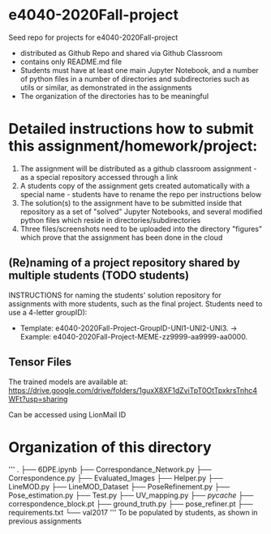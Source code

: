 # e4040-2020Fall-project
Seed repo for projects for e4040-2020Fall-project
  - distributed as Github Repo and shared via Github Classroom
  - contains only README.md file
  - Students must have at least one main Jupyter Notebook, and a number of python files in a number of directories and subdirectories such as utils or similar, as demonstrated in the assignments
  - The organization of the directories has to be meaningful

# Detailed instructions how to submit this assignment/homework/project:
1. The assignment will be distributed as a github classroom assignment - as a special repository accessed through a link
2. A students copy of the assignment gets created automatically with a special name - students have to rename the repo per instructions below
3. The solution(s) to the assignment have to be submitted inside that repository as a set of "solved" Jupyter Notebooks, and several modified python files which reside in directories/subdirectories
4. Three files/screenshots need to be uploaded into the directory "figures" which prove that the assignment has been done in the cloud

## (Re)naming of a project repository shared by multiple students (TODO students)
INSTRUCTIONS for naming the students' solution repository for assignments with more students, such as the final project. Students need to use a 4-letter groupID): 
* Template: e4040-2020Fall-Project-GroupID-UNI1-UNI2-UNI3. -> Example: e4040-2020Fall-Project-MEME-zz9999-aa9999-aa0000.

## Tensor Files
The trained models are available at:
https://drive.google.com/drive/folders/1guxX8XF1dZviTpT0OtTpxkrsTnhc4WFt?usp=sharing

Can be accessed using LionMail ID

# Organization of this directory
'''
.
├── 6DPE.ipynb
├── Correspondance_Network.py
├── Correspondence.py
├── Evaluated_Images
├── Helper.py
├── LineMOD.py
├── LineMOD_Dataset
├── PoseRefinement.py
├── Pose_estimation.py
├── Test.py
├── UV_mapping.py
├── _pycache_
├── correspondence_block.pt
├── ground_truth.py
├── pose_refiner.pt
├── requirements.txt
└── val2017
'''
To be populated by students, as shown in previous assignments
